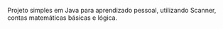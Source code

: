 Projeto simples em Java para aprendizado pessoal, utilizando Scanner, contas matemáticas básicas e lógica.